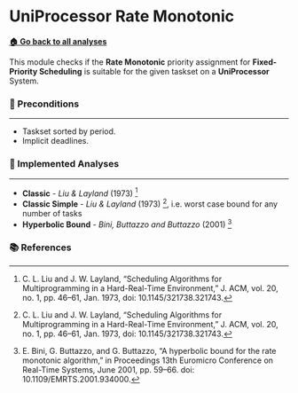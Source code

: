 # UniProcessor Rate Monotonic

[**🏠 Go back to all analyses**](../../../README.md)

This module checks if the **Rate Monotonic** priority assignment for **Fixed-Priority Scheduling** is suitable for the given taskset on a **UniProcessor** System.


### 🔑 Preconditions

---

- Taskset sorted by period.
- Implicit deadlines.

### 🧪 Implemented Analyses

---

- **Classic** - *Liu & Layland* (1973) [^1]
- **Classic Simple** - *Liu & Layland* (1973) [^1], i.e. worst case bound for any number of tasks
- **Hyperbolic Bound** - *Bini, Buttazzo and Buttazzo* (2001) [^2]

### 📚 References

[^1]: C. L. Liu and J. W. Layland, “Scheduling Algorithms for Multiprogramming in a Hard-Real-Time Environment,” J. ACM, vol. 20, no. 1, pp. 46–61, Jan. 1973, doi: 10.1145/321738.321743.

[^2]: E. Bini, G. Buttazzo, and G. Buttazzo, “A hyperbolic bound for the rate monotonic algorithm,” in Proceedings 13th Euromicro Conference on Real-Time Systems, June 2001, pp. 59–66. doi: 10.1109/EMRTS.2001.934000.